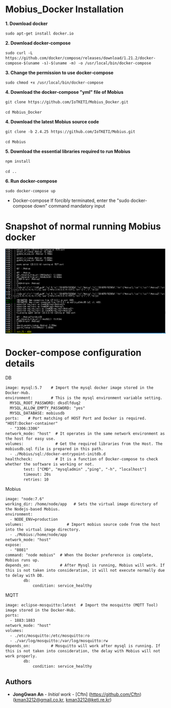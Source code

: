 # Mobius_Docker Installation

**1. Download docker**

    sudo apt-get install docker.io

**2. Download docker-compose**

    sudo curl -L https://github.com/docker/compose/releases/download/1.21.2/docker-compose-$(uname -s)-$(uname -m) -o /usr/local/bin/docker-compose

**3. Change the permission to use docker-compose**
    
    sudo chmod +x /usr/local/bin/docker-compose

**4. Download the docker-compose "yml" file of Mobius**

    git clone https://github.com/IoTKETI/Mobius_Docker.git
    
    cd Mobius_Docker

**4. Download the latest Mobius source code**

    git clone -b 2.4.25 https://github.com/IoTKETI/Mobius.git
    
    cd Mobius

**5. Download the essential libraries required to run Mobius**
    
    npm install
    
    cd ..

**6. Run docker-compose**

    sudo docker-compose up
    
* Docker-compose If forcibly terminated, enter the "sudo docker-compose down" command mandatory input


# Snapshot of normal running Mobius docker 
![정상동작 화면](./img/성공화면.PNG)


# Docker-compose configuration details




 DB
 
    image: mysql:5.7    # Import the mysql docker image stored in the Docker-Hub.
    environment:        # This is the mysql environment variable setting.
      MYSQL_ROOT_PASSWORD: dksdlfduq2
      MYSQL_ALLOW_EMPTY_PASSWORD: "yes"
      MYSQL_DATABASE: mobiusdb
    ports:    # Port matching of HOST Port and Docker is required.  "HOST:Docker-container" 
      - "3306:3306"
    network_mode: "host"  # It operates in the same network environment as the host for easy use.
    volumes:              # Get the required libraries from the Host. The mobiusdb.sql file is prepared in this path.
      - ./Mobius/sql:/docker-entrypoint-initdb.d
    healthcheck:          # It is a function of Docker-compose to check whether the software is working or not.
            test: ["CMD", "mysqladmin" ,"ping", "-h", "localhost"]
            timeout: 20s
            retries: 10
            
 Mobius			
 
    image: "node:7.6"
    working_dir: /home/node/app   # Sets the virtual image directory of the Nodejs-based Mobius.
    environment:
      - NODE_ENV=production
    volumes:                   # Import mobius source code from the host into the virtual image directory.
      - ./Mobius:/home/node/app
    network_mode: "host"
    expose:
      - "8081"
    command: "node mobius"  # When the Docker preference is complete, Mobius runs up.
    depends_on:             # After Mysql is running, Mobius will work. If this is not taken into consideration, it will not execute normally due to delay with DB.
            db:
                condition: service_healthy
 MQTT
 
    image: eclipse-mosquitto:latest  # Import the mosquitto (MQTT Tool) image stored in the Docker-Hub.
    ports:
      - 1883:1883
    network_mode: "host"
    volumes:
      - ./etc/mosquitto:/etc/mosquitto:ro
      - ./var/log/mosquitto:/var/log/mosquitto:rw
    depends_on:		    # Mosquitto will work after mysql is running. If this is not taken into consideration, the delay with Mobius will not work properly.
            db:
                condition: service_healthy


## Authors

* **JongGwan An** - *Initial work* - [Cftn] (https://github.com/Cftn) (kman3212@gmail.co.kr, kman3212@keti.re.kr)


